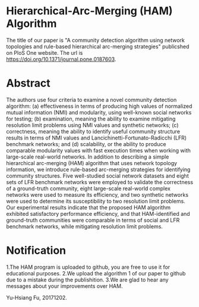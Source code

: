 # Hierarchical-Arc-Merging (HAM) Algorithm
The title of our paper is "A community detection algorithm using network topologies and rule-based hierarchical arc-merging strategies" publicshed on PloS One website. The url is https://doi.org/10.1371/journal.pone.0187603.

# Abstract
The authors use four criteria to examine a novel community detection algorithm: (a) effectiveness in terms of producing high values of normalized mutual information (NMI) and modularity, using well-known social networks for testing; (b) examination, meaning the ability to examine mitigating resolution limit problems using NMI values and synthetic networks; (c) correctness, meaning the ability to identify useful community structure results in terms of NMI values and Lancichinetti-Fortunato-Radicchi (LFR) benchmark networks; and (d) scalability, or the ability to produce comparable modularity values with fast execution times when working with large-scale real-world networks. In addition to describing a simple hierarchical arc-merging (HAM) algorithm that uses network topology information, we introduce rule-based arc-merging strategies for identifying community structures. Five well-studied social network datasets and eight sets of LFR benchmark networks were employed to validate the correctness of a ground-truth community, eight large-scale real-world complex networks were used to measure its efficiency, and two synthetic networks were used to determine its susceptibility to two resolution limit problems. Our experimental results indicate that the proposed HAM algorithm exhibited satisfactory performance efficiency, and that HAM-identified and ground-truth communities were comparable in terms of social and LFR benchmark networks, while mitigating resolution limit problems.

# Notification
1.The HAM program is uploaded to github, you are free to use it for educational purposes.
2.We upload the algorithm 1 of our paper to github due to a mistake during the publishition.
3.We are glad to hear any messages about your improvements over HAM.

Yu-Hsiang Fu, 20171202.
